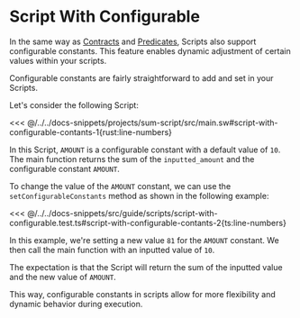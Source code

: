 # Script With Configurable

In the same way as [Contracts](../contracts/configurable-constants.md) and [Predicates](../predicates/predicate-with-configurable-constants.md), Scripts also support configurable constants. This feature enables dynamic adjustment of certain values within your scripts.

Configurable constants are fairly straightforward to add and set in your Scripts.

Let's consider the following Script:

<<< @/../../docs-snippets/projects/sum-script/src/main.sw#script-with-configurable-contants-1{rust:line-numbers}

In this Script, `AMOUNT` is a configurable constant with a default value of `10`. The main function returns the sum of the `inputted_amount` and the configurable constant `AMOUNT`.

To change the value of the `AMOUNT` constant, we can use the `setConfigurableConstants` method as shown in the following example:

<<< @/../../docs-snippets/src/guide/scripts/script-with-configurable.test.ts#script-with-configurable-contants-2{ts:line-numbers}

In this example, we're setting a new value `81` for the `AMOUNT` constant. We then call the main function with an inputted value of `10`.

The expectation is that the Script will return the sum of the inputted value and the new value of `AMOUNT`.

This way, configurable constants in scripts allow for more flexibility and dynamic behavior during execution.
